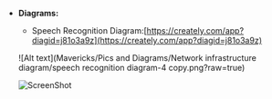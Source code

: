 
- **Diagrams:**
  - Speech Recognition Diagram:[https://creately.com/app?diagid=j81o3a9z](https://creately.com/app?diagid=j81o3a9z)
  
  
  ![Alt text](Mavericks/Pics and Diagrams/Network infrastructure diagram/speech recognition diagram-4 copy.png?raw=true)
  
  ![ScreenShot](https://raw.github.com/{username}/{repository}/{branch}/{path})
